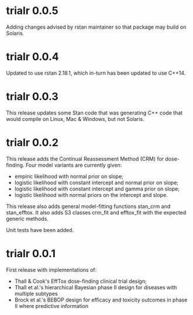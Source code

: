 
# trialr 0.0.5

Adding changes advised by rstan maintainer so that package may build on Solaris.

# trialr 0.0.4

Updated to use rstan 2.18.1, which in-turn has been updated to use C++14.

# trialr 0.0.3

This release updates some Stan code that was generating C++ code that would 
compile on Linux, Mac & Windows, but not Solaris.


# trialr 0.0.2

This release adds the Continual Reassessment Method (CRM) for dose-finding. 
Four model variants are currently given: 
- empiric likelihood with normal prior on slope; 
- logistic likelihood with constant intercept and normal prior on slope; 
- logistic likelihood with constant intercept and gamma prior on slope; 
- logistic likelihood with normal priors on the intercept and slope.

This release also adds general model-fitting functions stan_crm and stan_efftox.
It also adds S3 classes crm_fit and efftox_fit with the expected generic methods.

Unit tests have been added.


# trialr 0.0.1

First release with implementations of: 
- Thall & Cook's EffTox dose-finding clinical trial design; 
- Thall et al.'s hierarchical Bayesian phase II design for diseases with multiple subtypes
- Brock et al.'s BEBOP design for efficacy and toxicity outcomes in phase II where predictive information
